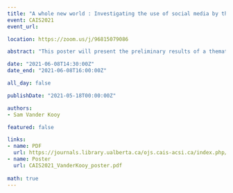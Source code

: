 ```yaml
---
title: "A whole new world : Investigating the use of social media by the Vancouver Public Library to deliver services during the COVID-19 pandemic"
event: CAIS2021
event_url:

location: https://zoom.us/j/96815079086

abstract: "This poster will present the preliminary results of a thematic analysis of the contents of theVancouver Public Library’s (VPL) Instagram, Twitter, and YouTube feeds throughout the first wave of the COVID-19 pandemic (February 1st to June 30th, 2020) to better understand what types of crisis-related services and information they are providing to the public. This data will also be compared to Instagram, Twitter, and YouTube content from the same time period in 2019 to investigate whether the pandemic has changed VPL’s social media practices in any significant ways."

date: "2021-06-08T14:30:00Z"
date_end: "2021-06-08T16:00:00Z"

all_day: false

publishDate: "2021-05-18T00:00:00Z"

authors:
- Sam Vander Kooy

featured: false

links:
- name: PDF
  url: https://journals.library.ualberta.ca/ojs.cais-acsi.ca/index.php/cais-asci/article/view/1215/1051
- name: Poster
  url: CAIS2021_VanderKooy_poster.pdf
  
math: true
---
```

